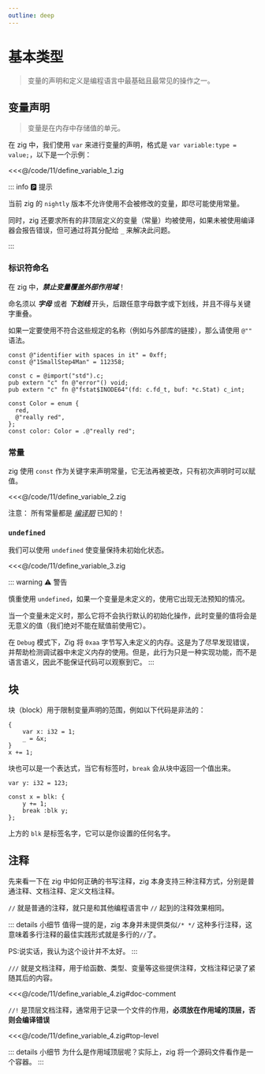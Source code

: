 ```yaml
---
outline: deep
---
```


# 基本类型

> 变量的声明和定义是编程语言中最基础且最常见的操作之一。

## 变量声明

> 变量是在内存中存储值的单元。

在 zig 中，我们使用 `var` 来进行变量的声明，格式是 `var variable:type = value;`，以下是一个示例：

<<<@/code/11/define_variable_1.zig

::: info 🅿️ 提示

当前 zig 的 `nightly` 版本不允许使用不会被修改的变量，即尽可能使用常量。

同时，zig 还要求所有的非顶层定义的变量（常量）均被使用，如果未被使用编译器会报告错误，但可通过将其分配给 `_` 来解决此问题。

:::

### 标识符命名

在 zig 中，**_禁止变量覆盖外部作用域_**！

命名须以 **_字母_** 或者 **_下划线_** 开头，后跟任意字母数字或下划线，并且不得与关键字重叠。

如果一定要使用不符合这些规定的名称（例如与外部库的链接），那么请使用 `@""` 语法。

```zig
const @"identifier with spaces in it" = 0xff;
const @"1SmallStep4Man" = 112358;

const c = @import("std").c;
pub extern "c" fn @"error"() void;
pub extern "c" fn @"fstat$INODE64"(fd: c.fd_t, buf: *c.Stat) c_int;

const Color = enum {
  red,
  @"really red",
};
const color: Color = .@"really red";
```

### 常量

zig 使用 `const` 作为关键字来声明常量，它无法再被更改，只有初次声明时可以赋值。

<<<@/code/11/define_variable_2.zig

注意： 所有常量都是 [_编译期_](/advanced/comptime) 已知的！

### `undefined`

我们可以使用 `undefined` 使变量保持未初始化状态。

<<<@/code/11/define_variable_3.zig

::: warning ⚠️ 警告

慎重使用 `undefined`，如果一个变量是未定义的，使用它出现无法预知的情况。

当一个变量未定义时，那么它将不会执行默认的初始化操作，此时变量的值将会是无意义的值（我们绝对不能在赋值前使用它）。

在 `Debug` 模式下，Zig 将 `0xaa` 字节写入未定义的内存。这是为了尽早发现错误，并帮助检测调试器中未定义内存的使用。但是，此行为只是一种实现功能，而不是语言语义，因此不能保证代码可以观察到它。
:::

## 块

块（block）用于限制变量声明的范围，例如以下代码是非法的：

```zig
{
    var x: i32 = 1;
    _ = &x;
}
x += 1;
```

块也可以是一个表达式，当它有标签时，`break` 会从块中返回一个值出来。

```zig
var y: i32 = 123;

const x = blk: {
    y += 1;
    break :blk y;
};
```

上方的 `blk` 是标签名字，它可以是你设置的任何名字。

## 注释

先来看一下在 zig 中如何正确的书写注释，zig 本身支持三种注释方式，分别是普通注释、文档注释、定义文档注释。

`//` 就是普通的注释，就只是和其他编程语言中 `//` 起到的注释效果相同。

::: details 小细节
值得一提的是，zig 本身并未提供类似`/* */` 这种多行注释，这意味着多行注释的最佳实践形式就是多行的`//`了。

PS:说实话，我认为这个设计并不太好。
:::

`///` 就是文档注释，用于给函数、类型、变量等这些提供注释，文档注释记录了紧随其后的内容。

<<<@/code/11/define_variable_4.zig#doc-comment

`//!` 是顶层文档注释，通常用于记录一个文件的作用，**必须放在作用域的顶层，否则会编译错误**

<<<@/code/11/define_variable_4.zig#top-level

::: details 小细节
为什么是作用域顶层呢？实际上，zig 将一个源码文件看作是一个容器。
:::
